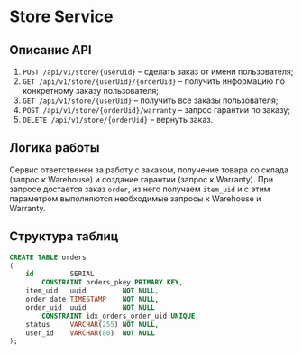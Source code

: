 # Store Service

## Описание API

1. `POST /api/v1/store/{userUid}` – сделать заказ от имени пользователя;
2. `GET /api/v1/store/{userUid}/{orderUid}` – получить информацию по конкретному заказу пользователя;
3. `GET /api/v1/store/{userUid}` – получить все заказы пользователя;
4. `POST /api/v1/store/{orderUid}/warranty` – запрос гарантии по заказу;
5. `DELETE /api/v1/store/{orderUid}` – вернуть заказ.

## Логика работы

Сервис ответственен за работу с заказом, получение товара со склада (запрос к Warehouse) и создание гарантии (запрос к
Warranty). При запросе достается заказ `order`, из него получаем `item_uid` и с этим параметром выполняются необходимые
запросы к Warehouse и Warranty.

## Структура таблиц

```sql
CREATE TABLE orders
(
    id         SERIAL
        CONSTRAINT orders_pkey PRIMARY KEY,
    item_uid   uuid         NOT NULL,
    order_date TIMESTAMP    NOT NULL,
    order_uid  uuid         NOT NULL
        CONSTRAINT idx_orders_order_uid UNIQUE,
    status     VARCHAR(255) NOT NULL,
    user_id    VARCHAR(80)  NOT NULL
);
```
